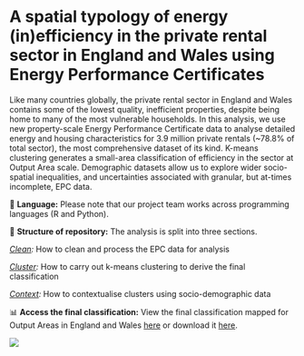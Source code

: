 # A spatial typology of energy (in)efficiency in the private rental sector in England and Wales using Energy Performance Certificates

Like many countries globally, the private rental sector in England and Wales contains some of the lowest quality, inefficient properties, despite being home to many of the most vulnerable households. In this analysis, we use new property-scale Energy Performance Certificate data to analyse detailed energy and housing characteristics for 3.9 million private rentals (~78.8% of total sector), the most comprehensive dataset of its kind. K-means clustering generates a small-area classification of efficiency in the sector at Output Area scale. Demographic datasets allow us to explore wider socio-spatial inequalities, and uncertainties associated with granular, but at-times incomplete, EPC data. 

💬 **Language:**  Please note that our project team works across programming languages (R and Python).

🧱 **Structure of repository:** The analysis is split into three sections.

*[Clean](https://github.com/CaitHRobinson/private-rental-efficiency/tree/main/clean):* How to clean and process the EPC data for analysis

*[Cluster](https://github.com/CaitHRobinson/private-rental-efficiency/tree/main/cluster):* How to carry out k-means clustering to derive the final classification

*[Context](https://github.com/CaitHRobinson/private-rental-efficiency/tree/main/context%20):* How to contextualise clusters using socio-demographic data

📊 **Access the final classification:** View the final classification mapped for Output Areas in England and Wales [here](https://uobristol.maps.arcgis.com/apps/dashboards/70659ed299ff42bcb9410d6fc270aea4) or download it [here](https://github.com/CaitHRobinson/private-rental-efficiency/blob/main/cluster/PRS_EPC_OA_clusters_9.zip).


<img src= "https://github.com/user-attachments/assets/4e70dc72-82cb-4221-b327-64c7b031a065">
